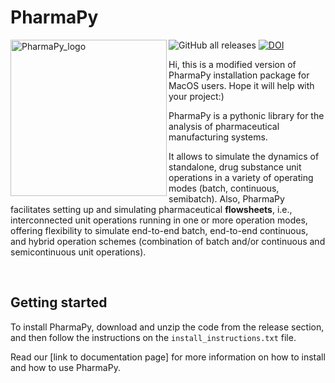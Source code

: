 # PharmaPy

<img align="left" src="./doc/online_docs/images/PharmaPy_logo.jpeg" alt="PharmaPy_logo" height="250">

<!-- BEGIN Status badges -->
![GitHub all releases](https://img.shields.io/github/downloads/CryPTSys/PharmaPy/total)
[![DOI](https://img.shields.io/badge/DOI-10.1016%2Fj.compchemeng.2021.107408-blue)](https://www.sciencedirect.com/science/article/abs/pii/S0098135421001861)
<!-- END Status badges -->
Hi, this is a modified version of PharmaPy installation package for MacOS users. 
Hope it will help with your project:)

PharmaPy is a pythonic library for the analysis of pharmaceutical manufacturing systems.

It allows to simulate the dynamics of standalone, drug substance unit operations in a variety of operating modes (batch, continuous, semibatch). Also, PharmaPy facilitates setting up and simulating pharmaceutical **flowsheets**, i.e., interconnected unit operations running in one or more operation modes, offering flexibility to simulate end-to-end batch, end-to-end continuous, and hybrid operation schemes (combination of batch and/or continuous and semicontinuous unit operations).

<br clear="left"/>

## Getting started
To install PharmaPy, download and unzip the code from the release section, and then follow the instructions on the `install_instructions.txt` file.

Read our [link to documentation page] for more information on how to install and how to use PharmaPy.



